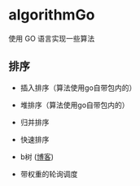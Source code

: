 # algorithmGo

使用 GO 语言实现一些算法

## 排序
* 插入排序（算法使用go自带包内的）
* 堆排序（算法使用go自带包内的）
* 归并排序
* 快速排序

* b树 ([博客](http://blog.csdn.net/u013790019/article/details/47456607))
* 带权重的轮询调度

